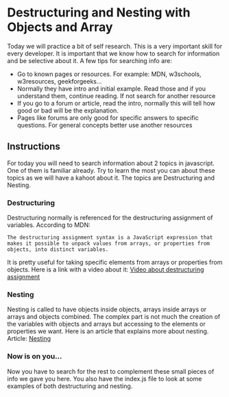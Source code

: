 # Destructuring and Nesting with Objects and Array

Today we will practice a bit of self research. This is a very important skill for every developer. It is important that we know how to search for information and be selective about it. A few tips for searching info are:

- Go to known pages or resources. For example: MDN, w3schools, w3resources, geekforgeeks...
- Normally they have intro and initial example. Read those and if you understand them, continue reading. If not search for another resource
- If you go to a forum or article, read the intro, normally this will tell how good or bad will be the explanation.
- Pages like forums are only good for specific answers to specific questions. For general concepts better use another resources

## Instructions
For today you will need to search information about 2 topics in javascript. One of them is familiar already. Try to learn the most you can about these topics as we will have a kahoot about it. The topics are Destructuring and Nesting.

### Destructuring
Destructuring normally is referenced for the destructuring assignment of variables. According to MDN: 

```
The destructuring assignment syntax is a JavaScript expression that makes it possible to unpack values from arrays, or properties from objects, into distinct variables.
```

It is pretty useful for taking specific elements from arrays or properties from objects. Here is a link with a video about it: [Video about destructuring assignment](https://www.youtube.com/watch?v=NIq3qLaHCIs&ab_channel=WebDevSimplified)


### Nesting
Nesting is called to have objects inside objects, arrays inside arrays or arrays and objects combined. The complex part is not much the creation of the variables with objects and arrays but accessing to the elements or properties we want. Here is an article that  explains more about nesting. Article: [Nesting](https://learn.co/lessons/traversing-nested-objects)



### Now is on you...
Now you have to search for the rest to complement these small pieces of info we gave you here. You also have the index.js file to look at some examples of both destructuring and nesting.
